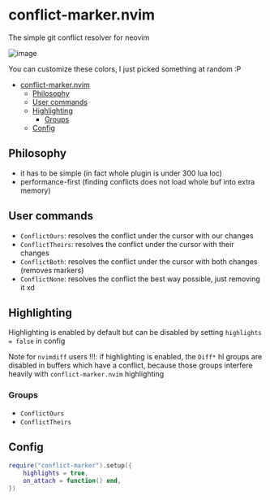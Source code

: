 # conflict-marker.nvim


The simple git conflict resolver for neovim


![image](https://github.com/user-attachments/assets/c4478663-0ec3-4f72-9b0d-e4ad98cf5e38)


You can customize these colors, I just picked something at random :P


<!--toc:start-->
- [conflict-marker.nvim](#conflict-markernvim)
  - [Philosophy](#philosophy)
  - [User commands](#user-commands)
  - [Highlighting](#highlighting)
    - [Groups](#groups)
  - [Config](#config)
<!--toc:end-->


## Philosophy

- it has to be simple (in fact whole plugin is under 300 lua loc)
- performance-first (finding conflicts does not load whole buf into extra memory)


## User commands

- `ConflictOurs`: resolves the conflict under the cursor with our changes
- `ConflictTheirs`: resolves the conflict under the cursor with their changes
- `ConflictBoth`: resolves the conflict under the cursor with both changes (removes markers)
- `ConflictNone`: resolves the conflict the best way possible, just removing it xd

## Highlighting

Highlighting is enabled by default but can be disabled by setting `highlights = false` in config

Note for `nvimdiff` users !!!: if highlighting is enabled, the `Diff*` hl groups are disabled in buffers which have a
conflict, because those groups interfere heavily with `conflict-marker.nvim` highlighting

### Groups

- `ConflictOurs`
- `ConflictTheirs`


## Config

```lua
require("conflict-marker").setup({
    highlights = true,
    on_attach = function() end,
})
```

